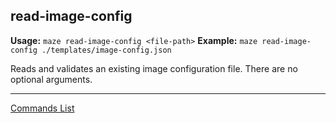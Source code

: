 ## read-image-config
**Usage:** `maze read-image-config <file-path>`
**Example:** `maze read-image-config ./templates/image-config.json`

Reads and validates an existing image configuration file.
There are no optional arguments.

---

[Commands List](../command-root.md)